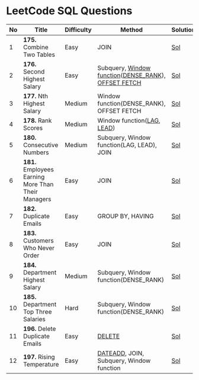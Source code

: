 # LeetCode SQL Questions

| No | Title                      | Difficulty | Method                                  | Solution |
|----|----------------------------|------------|-----------------------------------------|----------|
| 1  | __175.__ Combine Two Tables    | Easy       | JOIN                                    |[Sol](175-Combine-Two-Tables.sql)      |
| 2  | __176.__ Second Highest Salary | Easy       | Subquery, [Window function](https://www.sqlservertutorial.net/sql-server-window-functions/)([DENSE_RANK](https://www.sqlservertutorial.net/sql-server-window-functions/sql-server-dense_rank-function/)), [OFFSET FETCH](https://www.sqlservertutorial.net/sql-server-basics/sql-server-offset-fetch/) |[Sol](176-Second-Highest-Salary.sql)           |
| 3  | __177.__ Nth Highest Salary    | Medium     | Window function(DENSE_RANK), OFFSET FETCH          |[Sol](177-Nth-Highest-Salary.sql)          |
| 4  | __178.__ Rank Scores           | Medium     | Window function([LAG](https://www.sqlservertutorial.net/sql-server-window-functions/sql-server-lag-function/), [LEAD](https://www.sqlservertutorial.net/sql-server-window-functions/sql-server-lead-function/))                         |[Sol](178-Rank-Scores.sql)          |
| 5  | __180.__ Consecutive Numbers   | Medium     | Subquery, Window function(LAG, LEAD), JOIN         |[Sol](180-Consecutive-Numbers.sql)          |
| 6  | __181.__ Employees Earning More Than Their Managers | Easy | JOIN |[Sol](181-Employees-Earning-More-Than-Their-Managers.sql)|
| 7  | __182.__ Duplicate Emails      | Easy    | GROUP BY, HAVING         |[Sol](182-Duplicate-Emails.sql)          |
| 8  | __183.__ Customers Who Never Order | Easy    | JOIN                |[Sol](183-Customers-Who-Never-Order.sql) |
| 9  | __184.__ Department Highest Salary | Medium  | Subquery, Window function(DENSE_RANK)              |[Sol](184-Department-Highest-Salary.sql) |
| 10  | __185.__ Department Top Three Salaries| Hard    | Subquery, Window function(DENSE_RANK)           |[Sol](185-Department-Top-Three-Salaries.sql) |
| 11  | __196.__ Delete Duplicate Emails| Easy    | [DELETE](https://www.sqlservertutorial.net/sql-server-basics/sql-server-delete/)           |[Sol](196-Delete-Duplicate-Emails.sql) |
| 12  | __197.__ Rising Temperature| Easy    | [DATEADD](https://www.w3schools.com/sql/func_sqlserver_dateadd.asp), JOIN, Subquery, Window function          |[Sol](196-Delete-Duplicate-Emails.sql) |

